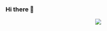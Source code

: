 ### Hi there 👋


<div align="center">
  <img src="https://skillicons.dev/icons?i=git,html,c,cpp,cs,js,react,node,express,flutter,git,github" />
</div>


<!--
**umarkhan1513/umarkhan1513** is a ✨ _special_ ✨ repository because its `README.md` (this file) appears on your GitHub profile.

Here are some ideas to get you started:

- 🔭 I’m currently working on ...
- 🌱 I’m currently learning ...
- 👯 I’m looking to collaborate on ...
- 🤔 I’m looking for help with ...
- 💬 Ask me about ...
- 📫 How to reach me: ...
- 😄 Pronouns: ...
- ⚡ Fun fact: ...
-->
